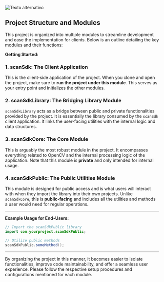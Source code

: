 ![Texto alternativo](https://media3.giphy.com/media/v1.Y2lkPTc5MGI3NjExeGgxbTFoemNiY3BvNmNueHBvMW54aGZ4OTg5MWhqcjlzd3FmZWRieiZlcD12MV9pbnRlcm5hbF9naWZfYnlfaWQmY3Q9Zw/Zf6xbo2DMc0LP9txpj/giphy.gif)


## Project Structure and Modules

This project is organized into multiple modules to streamline development and ease the implementation for clients. Below is an outline detailing the key modules and their functions:

**Getting Started:**

### 1. scanSdk: The Client Application

This is the client-side application of the project. When you clone and open the project, make sure to **run the project under this module**. This serves as your entry point and initializes the other modules.


### 2. scanSdkLibrary: The Bridging Library Module

`scanSdkLibrary` acts as a bridge between public and private functionalities provided by the project. It is essentially the library consumed by the `scanSdk` client application. It links the user-facing utilities with the internal logic and data structures.

### 3. scanSdkCore: The Core Module

This is arguably the most robust module in the project. It encompasses everything related to OpenCV and the internal processing logic of the application. Note that this module is **private** and only intended for internal usage.

### 4. scanSdkPublic: The Public Utilities Module

This module is designed for public access and is what users will interact with when they import the library into their own projects. Unlike `scanSdkCore`, this is **public-facing** and includes all the utilities and methods a user would need for regular operations.

---

**Example Usage for End-Users:**

```java
// Import the scanSdkPublic library
import com.yourproject.scanSdkPublic;

// Utilize public methods
scanSdkPublic.someMethod();
```

---

By organizing the project in this manner, it becomes easier to isolate functionalities, improve code maintainability, and offer a seamless user experience. Please follow the respective setup procedures and configurations mentioned for each module.
 

